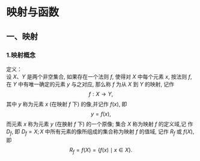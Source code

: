 # 映射与函数

## 一、映射

### 1.映射概念

定义：  
设 $X 、 Y$ 是两个非空集合, 如果存在一个法则 $f$, 使得对 $X$ 中每个元素 $x$, 按法则 $f$, 在 $Y$ 中有唯一确定的元素 $y$ 与之对应, 那么称 $f$ 为从 $X$ 到 $Y$ 的映射, 记作
$$
f: X \rightarrow Y,
$$
其中 $y$ 称为元素 $x$ (在映射 $f$ 下) 的像,并记作 $f(x)$, 即
$$
y=f(x),
$$
而元素 $x$ 称为元素 $y$ (在胦射 $f$ 下) 的一个原像; 集合 $X$ 称为映射 $f$ 的定义域,记 作 $D_f$, 即 $D_f=X ; X$ 中所有元素的像所组成的集合称为映射 $f$ 的值域, 记作 $R_f$ 或 $f(X)$, 即
$$
R_f=f(X)=\{f(x) \mid x \in X\}. 
$$